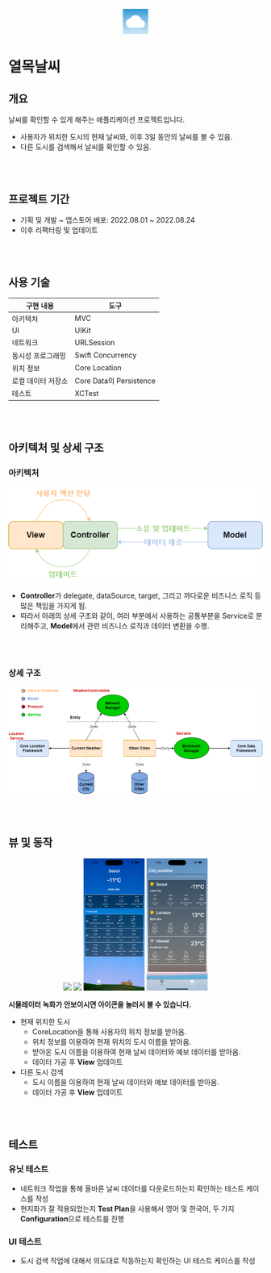 <p align="center">
 <img src="/Document/AppIconImage/YeolmokWeatherIcon.png" width=10%>
</p>

# 열목날씨

## 개요
날씨를 확인할 수 있게 해주는 애플리케이션 프로젝트입니다. 
- 사용자가 위치한 도시의 현재 날씨와, 이후 3일 동안의 날씨를 볼 수 있음.
- 다른 도시를 검색해서 날씨를 확인할 수 있음.



<br></br>
## 프로젝트 기간
- 기획 및 개발 ~ 앱스토어 배포: 2022.08.01 ~ 2022.08.24
- 이후 리팩터링 및 업데이트


<br></br>
## 사용 기술
|구현 내용|도구|
|---|---|
|아키텍처|MVC|
|UI|UIKit|
|네트워크|URLSession|
|동시성 프로그래밍|Swift Concurrency|
|위치 정보|Core Location|
|로컬 데이터 저장소| Core Data의 Persistence|
|테스트|XCTest|



<br></br>
## 아키텍처 및 상세 구조
### 아키텍처
<p align="center">
 <img src="/Document/Images/mvc.png">
</p>

- **Controller**가 delegate, dataSource, target, 그리고 까다로운 비즈니스 로직 등 많은 책임을 가지게 됨. 
- 따라서 아래의 상세 구조와 같이, 여러 부분에서 사용하는 공통부분을 Service로 분리해주고, **Model**에서 관련 비즈니스 로직과 데이터 변환을 수행.


<br></br>
### 상세 구조
 <p align="center">
  <img src="/Document/Images/DetailedStructure.png">
 </p>


<br></br>
## 뷰 및 동작
<p align="center">
 <img src="https://user-images.githubusercontent.com/55693272/209291637-fdbd6b9d-f008-4d27-b09c-5a7772a497ce.mp4" width="24%">
 <img src="/Document/Images/snow.png" width="24%">
 <img src="/Document/PreviewImage/1.3/6.7/6.7_3.png" width="24%">
 <img src="/Document/PreviewImage/1.3/6.7/6.7_4.png" width="24%">
</p>

**시뮬레이터 녹화가 안보이시면 아이콘을 눌러서 볼 수 있습니다.**

* 현재 위치한 도시
  - CoreLocation을 통해 사용자의 위치 정보를 받아옴.
  - 위치 정보를 이용하여 현재 위치의 도시 이름을 받아옴.
  - 받아온 도시 이름을 이용하여 현재 날씨 데이터와 예보 데이터를 받아옴.
  - 데이터 가공 후 **View** 업데이트
* 다른 도시 검색 
  - 도시 이름을 이용하여 현재 날씨 데이터와 예보 데이터를 받아옴.
  - 데이터 가공 후 **View** 업데이트



<br></br>
## 테스트

### 유닛 테스트
- 네트워크 작업을 통해 올바른 날씨 데이터를 다운로드하는지 확인하는 테스트 케이스를 작성
- 현지화가 잘 적용되었는지 **Test Plan**을 사용해서 영어 및 한국어, 두 가지 **Configuration**으로 테스트를 진행

### UI 테스트
- 도시 검색 작업에 대해서 의도대로 작동하는지 확인하는 UI 테스트 케이스를 작성



<br></br>
